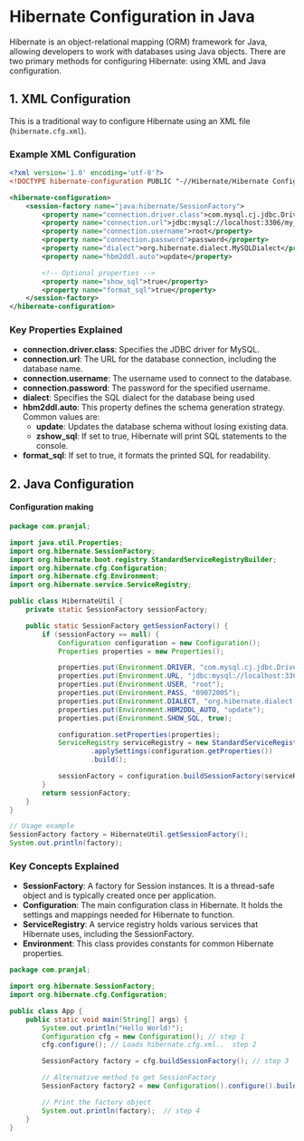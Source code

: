 # Hibernate Configuration in Java

Hibernate is an object-relational mapping (ORM) framework for Java, allowing developers to work with databases using Java objects. There are two primary methods for configuring Hibernate: using XML and Java configuration.

## 1. XML Configuration

This is a traditional way to configure Hibernate using an XML file (`hibernate.cfg.xml`).

### Example XML Configuration

```xml
<?xml version='1.0' encoding='utf-8'?>
<!DOCTYPE hibernate-configuration PUBLIC "-//Hibernate/Hibernate Configuration DTD 5.3//EN" "http://hibernate.org/dtd/hibernate-configuration-3.0.dtd">  

<hibernate-configuration>
    <session-factory name="java:hibernate/SessionFactory">
        <property name="connection.driver.class">com.mysql.cj.jdbc.Driver</property>
        <property name="connection.url">jdbc:mysql://localhost:3306/my_db</property>
        <property name="connection.username">root</property>
        <property name="connection.password">password</property>
        <property name="dialect">org.hibernate.dialect.MySQLDialect</property>
        <property name="hbm2ddl.auto">update</property>

        <!-- Optional properties -->
        <property name="show_sql">true</property>
        <property name="format_sql">true</property>
    </session-factory>
</hibernate-configuration>
```
### Key Properties Explained

- **connection.driver.class**: Specifies the JDBC driver for MySQL.
- **connection.url**: The URL for the database connection, including the database name.
- **connection.username**: The username used to connect to the database.
- **connection.password**: The password for the specified username.
- **dialect**: Specifies the SQL dialect for the database being used 
- **hbm2ddl.auto**: This property defines the schema generation strategy. Common values are:
    - **update**: Updates the database schema without losing existing data.
    - **zshow_sql**: If set to true, Hibernate will print SQL statements to the console.
- **format_sql**: If set to true, it formats the printed SQL for readability.



## 2. Java Configuration
#### Configuration making
```java
package com.pranjal;

import java.util.Properties;
import org.hibernate.SessionFactory;
import org.hibernate.boot.registry.StandardServiceRegistryBuilder;
import org.hibernate.cfg.Configuration;
import org.hibernate.cfg.Environment;
import org.hibernate.service.ServiceRegistry;

public class HibernateUtil {
    private static SessionFactory sessionFactory;

    public static SessionFactory getSessionFactory() {
        if (sessionFactory == null) {
            Configuration configuration = new Configuration();
            Properties properties = new Properties();

            properties.put(Environment.DRIVER, "com.mysql.cj.jdbc.Driver");
            properties.put(Environment.URL, "jdbc:mysql://localhost:3306/my_db"); // Removed extra space
            properties.put(Environment.USER, "root");
            properties.put(Environment.PASS, "09072005");
            properties.put(Environment.DIALECT, "org.hibernate.dialect.MySQL8Dialect"); // its 8 version of mysql
            properties.put(Environment.HBM2DDL_AUTO, "update");
            properties.put(Environment.SHOW_SQL, true);

            configuration.setProperties(properties);
            ServiceRegistry serviceRegistry = new StandardServiceRegistryBuilder()
                    .applySettings(configuration.getProperties())
                    .build();

            sessionFactory = configuration.buildSessionFactory(serviceRegistry); // Use the service registry to build session factory
        }
        return sessionFactory;
    }
}

// Usage example
SessionFactory factory = HibernateUtil.getSessionFactory();
System.out.println(factory);

```
### Key Concepts Explained

- **SessionFactory**: A factory for Session instances. It is a thread-safe object and is typically created once per application.
- **Configuration**: The main configuration class in Hibernate. It holds the settings and mappings needed for Hibernate to function.
- **ServiceRegistry**: A service registry holds various services that Hibernate uses, including the SessionFactory.
- **Environment**: This class provides constants for common Hibernate properties.


``` java
package com.pranjal;

import org.hibernate.SessionFactory;
import org.hibernate.cfg.Configuration;

public class App {
    public static void main(String[] args) {
        System.out.println("Hello World!");
        Configuration cfg = new Configuration(); // step 1 
        cfg.configure(); // Loads hibernate.cfg.xml..  step 2 

        SessionFactory factory = cfg.buildSessionFactory(); // step 3

        // Alternative method to get SessionFactory
        SessionFactory factory2 = new Configuration().configure().buildSessionFactory();

        // Print the factory object
        System.out.println(factory);  // step 4
    }
}
```

